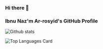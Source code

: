 ### Hi there 👋
### Ibnu Naz'm Ar-rosyid's GitHub Profile

![Github stats](https://github-readme-stats.vercel.app/api?username=ibnunazm&show_icons=true&theme=discord_old_burple)

![Top Languages Card](https://github-readme-stats.vercel.app/api/top-langs/?username=ibnunazm&layout=compact&theme=discord_old_burple)

<!--
**ibnunazm/ibnunazm** is a ✨ _special_ ✨ repository because its `README.md` (this file) appears on your GitHub profile.

Here are some ideas to get you started:

- 🔭 I’m currently working on ...
- 🌱 I’m currently learning ...
- 👯 I’m looking to collaborate on ...
- 🤔 I’m looking for help with ...
- 💬 Ask me about ...
- 📫 How to reach me: ...
- 😄 Pronouns: ...
- ⚡ Fun fact: ...
-->
